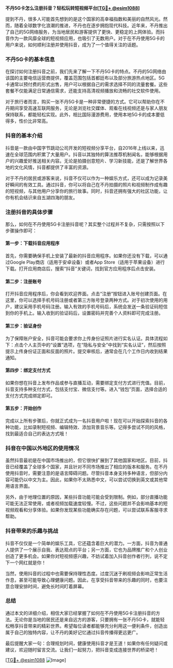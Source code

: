 **不丹5G卡怎么注册抖音？轻松玩转短视频平台[[TG💪+ @esim1088](https://t.me/s/esim1088)]**

提到不丹，很多人可能首先想到的是这个国家的高幸福指数和美丽的自然风光。然而，随着全球数字化浪潮的推进，不丹也在逐步拥抱现代科技。近年来，不丹推出了自己的5G网络服务，为当地居民和游客提供了更快、更稳定的上网体验。而抖音作为一款风靡全球的短视频应用，也吸引了无数用户。对于在不丹使用5G卡的用户来说，如何顺利注册并使用抖音，成为了一个值得关注的话题。

### 不丹5G卡的基本信息

在探讨如何注册抖音之前，我们先来了解一下不丹5G卡的特点。不丹的5G网络由该国的主要电信运营商提供，覆盖范围包括首都廷布以及部分旅游热点地区。5G卡通常以预付费的形式出售，用户可以根据自己的需求选择不同的流量套餐。这些套餐不仅能满足日常通信需求，还能支持高清视频播放和流畅的社交软件使用。

对于旅行者而言，购买一张不丹5G卡是一种非常便捷的方式。它可以帮助你在不丹期间享受高速互联网服务，无论是浏览社交媒体、观看在线视频还是与家人朋友保持联系，都能轻松实现。此外，相比国际漫游费用，使用本地5G卡的成本要低得多，性价比非常高。

### 抖音的基本介绍

抖音是一款由中国字节跳动公司开发的短视频分享平台，自2016年上线以来，迅速在全球范围内积累了大量用户。抖音以其独特的算法推荐机制闻名，能够根据用户的兴趣爱好推送相关内容。无论是拍摄创意短片、学习新技能，还是了解世界各地的文化风情，抖音都提供了丰富的资源。

对于不丹的居民或游客来说，抖音不仅可以作为一种娱乐方式，还可以成为记录美好瞬间的有效工具。通过抖音，你可以将自己在不丹拍摄的照片和视频制作成有趣的短视频，与其他用户分享你的旅行故事。同时，抖音还拥有强大的社区功能，让你有机会结识来自五湖四海的朋友。

### 注册抖音的具体步骤

那么，如何在不丹使用5G卡注册抖音呢？其实整个过程并不复杂，只需按照以下步骤操作即可：

#### 第一步：下载抖音应用程序
首先，你需要确保手机上安装了最新的抖音应用程序。如果你还没有下载，可以通过Google Play商店（适用于安卓设备）或者App Store（适用于苹果设备）进行下载。打开应用商店后，搜索“抖音”关键词，找到官方应用程序后点击安装。

#### 第二步：注册账号
打开抖音应用程序后，你会看到欢迎界面。点击“注册”按钮进入账号创建页面。在这里，你可以选择手机号码注册或者第三方账号登录两种方式。对于初次使用的用户，建议采用手机号码注册。输入有效的手机号码后，系统会发送一条验证码短信到你的手机上。输入收到的验证码后，设置密码并完善个人资料即可完成注册。

#### 第三步：验证身份
为了保障账户安全，抖音可能会要求你上传身份证照片进行实名认证。具体流程如下：点击个人主页中的“设置”选项，在“隐私与安全”中找到“实名认证”，然后按照提示上传身份证正面和反面的照片。提交审核后，通常会在几个工作日内收到结果通知。

#### 第四步：绑定支付方式
如果你想在抖音上发布作品或参与直播互动，需要绑定支付方式进行充值。目前，抖音支持多种支付方式，包括支付宝、微信支付等。进入“钱包”页面，选择合适的支付方式完成绑定即可。

#### 第五步：开始创作
完成以上所有步骤后，你就正式成为一名抖音用户啦！现在可以开始探索抖音的各种功能，比如录制短视频、编辑特效、添加背景音乐等。记得多尝试不同的风格，找到最适合自己的表达方式哦！

### 抖音在中国以外地区的使用情况

虽然抖音最初是在中国市场推出的，但它很快扩展到了其他国家和地区。目前，抖音已经覆盖了全球多个国家，并且针对不同市场推出了相应的版本和服务。在不丹使用抖音时，需要注意的是语言障碍问题。尽管抖音本身支持多种语言，但部分内容可能仍以中文为主。因此，如果你不太熟悉中文，可以尝试切换到英文或其他常用语言界面。

另外，由于地理位置的原因，某些抖音功能可能会受到限制。例如，部分直播功能可能无法正常使用，或者视频加载速度较慢。不过，这些问题并不会影响基本的短视频观看和分享体验。如果你发现某些功能确实存在问题，可以尝试联系客服寻求帮助。

### 抖音带来的乐趣与挑战

抖音不仅仅是一个简单的娱乐工具，它还蕴含着巨大的潜力。一方面，抖音为普通人提供了一个展示自我、表达观点的平台；另一方面，它也为品牌推广和个人创业创造了更多机会。如果你对短视频感兴趣，不妨试着加入抖音创作者行列，说不定下一个网红就是你！

当然，使用抖音的过程中也需要保持理性态度。过度沉迷于刷视频会影响正常生活作息，甚至可能导致心理健康问题。因此，在享受抖音带来的乐趣的同时，也要注意合理安排时间，避免长时间盯着屏幕。

### 总结

通过本文的详细介绍，相信大家已经掌握了如何在不丹使用5G卡注册抖音的方法。无论你是当地的居民还是来自远方的游客，只要拥有一张不丹5G卡，就能轻松畅享抖音带来的精彩世界。希望每位读者都能够充分利用这一便利条件，创造出属于自己的独特内容，让不丹的美好记忆通过抖音传播得更远更广。

最后提醒大家一句：合理规划时间，健康使用抖音才是王道！如果你有任何疑问或建议，欢迎随时留言交流。让我们一起努力，把抖音变成连接世界的桥梁吧！

[[TG💪+ @esim1088](https://t.me/s/esim1088) ![Image](https://i.postimg.cc/4NQfJmqS/Snipaste-2025-05-13-00-14-12.png)]